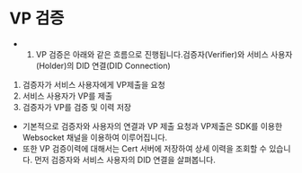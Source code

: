 # VP 검증

-    1. VP 검증은 아래와 같은 흐름으로 진행됩니다.검증자(Verifier)와 서비스 사용자(Holder)의 DID 연결(DID Connection)
   1. 검증자가 서비스 사용자에게 VP제출을 요청
   1. 서비스 사용자가 VP를 제출
   1. 검증자가 VP를 검증 및 이력 저장

- 기본적으로 검증자와 사용자의 연결과 VP 제출 요청과 VP제출은 SDK를 이용한 Websocket 채널을 이용하여 이루어집니다.
- 또한 VP 검증이력에 대해서는 Cert 서버에 저장하여 상세 이력을 조회할 수 있습니다. 먼저 검증자와 서비스 사용자의 DID 연결을 살펴봅니다.
